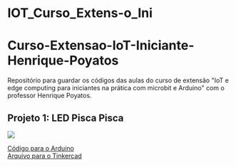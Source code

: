# IOT_Curso_Extens-o_Ini
# Curso-Extensao-IoT-Iniciante-Henrique-Poyatos
Repositório para guardar os códigos das aulas do curso de extensão "IoT e edge computing para iniciantes na prática com microbit e Arduino" com o professor Henrique Poyatos.

## Projeto 1: LED Pisca Pisca
<img src="2022-09-03-aula-03/2022-09-03-IoT-com-poyatos-aula-03.png">

<a href="2022-09-03-aula-03/2022-09-03-IoT-com-poyatos-aula-03.ino">Código para o Arduino</a>
</br>
<a href="2022-09-03-aula-03/2022-09-03-IoT-com-poyatos-aula-03.brd">Arquivo para o Tinkercad</a>
